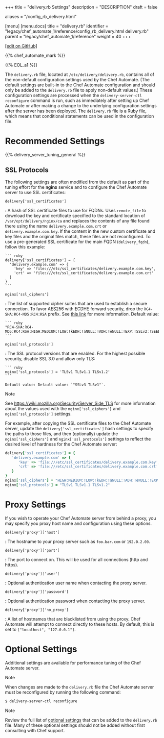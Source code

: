 +++
title = "delivery.rb Settings"
description = "DESCRIPTION"
draft = false

aliases = "/config_rb_delivery.html"

[menu]
  [menu.docs]
    title = "delivery.rb"
    identifier = "legacy/chef_automate_1/reference/config_rb_delivery.html delivery.rb"
    parent = "legacy/chef_automate_1/reference"
    weight = 40
+++    

[\[edit on
GitHub\]](https://github.com/chef/chef-web-docs/blob/master/chef_master/source/config_rb_delivery.rst)

<meta name="robots" content="noindex">

{{% chef_automate_mark %}}

{{% EOL_a1 %}}

The `delivery.rb` file, located at `/etc/delivery/delivery.rb`, contains
all of the non-default configuration settings used by the Chef Automate.
(The default settings are built-in to the Chef Automate configuration
and should only be added to the `delivery.rb` file to apply non-default
values.) These configuration settings are processed when the
`delivery-server-ctl reconfigure` command is run, such as immediately
after setting up Chef Automate or after making a change to the
underlying configuration settings after the server has been deployed.
The `delivery.rb` file is a Ruby file, which means that conditional
statements can be used in the configuration file.

Recommended Settings
====================

{{% delivery_server_tuning_general %}}

SSL Protocols
-------------

The following settings are often modified from the default as part of
the tuning effort for the **nginx** service and to configure the Chef
Automate server to use SSL certificates:

`delivery['ssl_certificates']`

:   A hash of SSL certificate files to use for FQDNs. Uses `remote_file`
    to download the key and certificate specified to the standard
    location of `/var/opt/delivery/nginx/ca` and replaces the contents
    of any file found there using the name `delivery.example.com.crt` or
    `delivery.example.com.key`. If the content in the new custom
    certificate and key files and the original files match, these files
    are not reconfigured. To use a pre-generated SSL certificate for the
    main FQDN (`delivery_fqdn`), follow this example:

    ``` ruby
    delivery['ssl_certificates'] = {
      'delivery.example.com' => {
        'key' => 'file:///etc/ssl_certificates/delivery.example.com.key',
        'crt' => 'file:///etc/ssl_certificates/delivery.example.com.crt'
      }
    }
    ```

`nginx['ssl_ciphers']`

:   The list of supported cipher suites that are used to establish a
    secure connection. To favor AES256 with ECDHE forward security, drop
    the `RC4-SHA:RC4-MD5:RC4:RSA` prefix. See [this
    link](https://wiki.mozilla.org/Security/Server_Side_TLS) for more
    information. Default value:

    ``` ruby
    "RC4-SHA:RC4-MD5:RC4:RSA:HIGH:MEDIUM:!LOW:!kEDH:!aNULL:!ADH:!eNULL:!EXP:!SSLv2:!SEED:!CAMELLIA:!PSK"
    ```

`nginx['ssl_protocols']`

:   The SSL protocol versions that are enabled. For the highest possible
    security, disable SSL 3.0 and allow only TLS:

    ``` ruby
    nginx['ssl_protocols'] = 'TLSv1 TLSv1.1 TLSv1.2'
    ```

    Default value: Default value: `"SSLv3 TLSv1"`.

<div class="note" markdown="1">

<div class="admonition-title" markdown="1">

Note

</div>

See <https://wiki.mozilla.org/Security/Server_Side_TLS> for more
information about the values used with the `nginx['ssl_ciphers']` and
`nginx['ssl_protocols']` settings.

</div>

For example, after copying the SSL certificate files to the Chef
Automate server, update the `delivery['ssl_certificates']` hash settings
to specify the paths to those files, and then (optionally) update the
`nginx['ssl_ciphers']` and `nginx['ssl_protocols']` settings to reflect
the desired level of hardness for the Chef Automate server:

``` ruby
delivery['ssl_certificates'] = {
   'delivery.example.com' => {
      'key' => 'file:///etc/ssl_certificates/delivery.example.com.key',
      'crt' => 'file:///etc/ssl_certificates/delivery.example.com.crt'
   }
}
nginx['ssl_ciphers'] = "HIGH:MEDIUM:!LOW:!kEDH:!aNULL:!ADH:!eNULL:!EXP:!SSLv2:!SEED:!CAMELLIA:!PSK"
nginx['ssl_protocols'] = "TLSv1 TLSv1.1 TLSv1.2"
```

Proxy Settings
==============

If you wish to operate your Chef Automate server from behind a proxy,
you may specify you proxy host name and configuration using these
options.

`delivery['proxy']['host']`

:   The hostname to your proxy server such as `foo.bar.com` or
    `192.0.2.00`.

`delivery['proxy']['port']`

:   The port to connect on. This will be used for all connections (http
    and https).

`delivery['proxy']['user']`

:   Optional authentication user name when contacting the proxy server.

`delivery['proxy']['password']`

:   Optional authentication password when contacting the proxy server.

`delivery['proxy']['no_proxy']`

:   A list of hostnames that are blacklisted from using the proxy. Chef
    Automate will attempt to connect directly to these hosts. By
    default, this is set to `["localhost", "127.0.0.1"]`.

Optional Settings
=================

Additional settings are available for performance tuning of the Chef
Automate server.

<div class="note" markdown="1">

<div class="admonition-title" markdown="1">

Note

</div>

When changes are made to the `delivery.rb` file the Chef Automate server
must be reconfigured by running the following command:

``` bash
$ delivery-server-ctl reconfigure
```

</div>

<div class="note" markdown="1">

<div class="admonition-title" markdown="1">

Note

</div>

Review the full list of [optional
settings](/config_rb_delivery_optional_settings/) that can be added
to the `delivery.rb` file. Many of these optional settings should not be
added without first consulting with Chef support.

</div>
